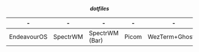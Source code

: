 <div align="center">
  
  ***dotfiles***

</div>

<div align="center">

| - | - | - | - | - | - | - |
| - | - | - | - | - | - | - |
| EndeavourOS | SpectrWM | SpectrWM (Bar) | Picom | WezTerm+Ghostty | Brave | NeoVim |
 
</div>

